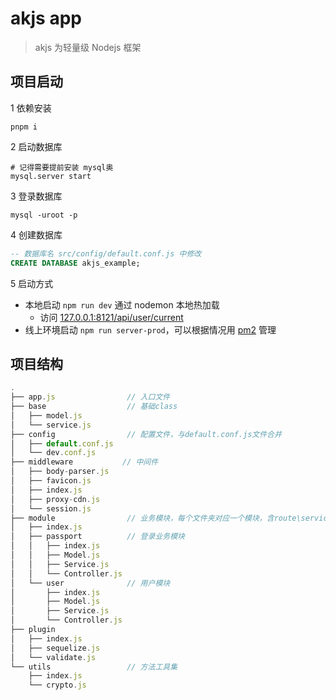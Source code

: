 # akjs app

> akjs 为轻量级 Nodejs 框架

## 项目启动

1 依赖安装

```shell
pnpm i
```

2 启动数据库

```shell
# 记得需要提前安装 mysql奥
mysql.server start
```

3 登录数据库

```shell
mysql -uroot -p
```

4 创建数据库

```sql
-- 数据库名 src/config/default.conf.js 中修改
CREATE DATABASE akjs_example;
```

5 启动方式

- 本地启动 `npm run dev` 通过 nodemon 本地热加载
  - 访问 [127.0.0.1:8121/api/user/current](127.0.0.1:8121/api/user/current)
- 线上环境启动 `npm run server-prod`，可以根据情况用 [pm2](https://www.npmjs.com/package/pm2) 管理

## 项目结构

```js
.
├── app.js                // 入口文件
├── base                  // 基础class
│   ├── model.js
│   └── service.js
├── config                // 配置文件，与default.conf.js文件合并
│   ├── default.conf.js
│   └── dev.conf.js
├── middleware           // 中间件
│   ├── body-parser.js
│   ├── favicon.js
│   ├── index.js
│   ├── proxy-cdn.js
│   └── session.js
├── module                // 业务模块，每个文件夹对应一个模块，含route\service\model
│   ├── index.js
│   ├── passport          // 登录业务模块
│   │   ├── index.js
│   │   ├── Model.js
│   │   ├── Service.js
│   │   └── Controller.js
│   └── user              // 用户模块
│       ├── index.js
│       ├── Model.js
│       ├── Service.js
│       └── Controller.js
├── plugin
│   ├── index.js
│   ├── sequelize.js
│   └── validate.js
└── utils                 // 方法工具集
    ├── index.js
    └── crypto.js
```
